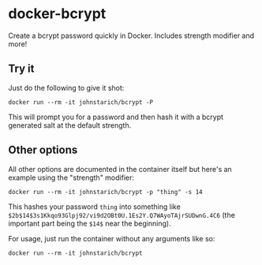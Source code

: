 # docker-bcrypt
Create a bcrypt password quickly in Docker. Includes strength modifier and more!

## Try it
Just do the following to give it shot:
```
docker run --rm -it johnstarich/bcrypt -P
```
This will prompt you for a password and then hash it with a bcrypt generated salt at the default strength.

## Other options
All other options are documented in the container itself but here's an example using the "strength" modifier:
```
docker run --rm -it johnstarich/bcrypt -p "thing" -s 14
```
This hashes your password `thing` into something like `$2b$14$3s1Kkqo93Glpj92/vi9d2OBt0U.1Es2Y.Q7WAyoTAjrSUDwnG.4C6`
(the important part being the `$14$` near the beginning).

For usage, just run the container without any arguments like so:
```
docker run --rm -it johnstarich/bcrypt
```
